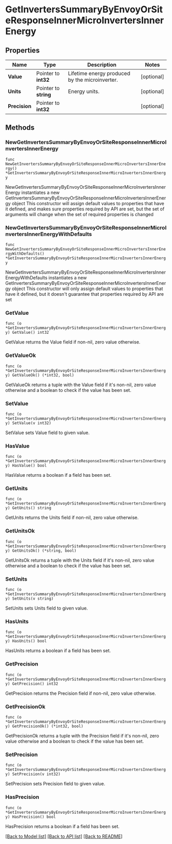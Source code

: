 # GetInvertersSummaryByEnvoyOrSiteResponseInnerMicroInvertersInnerEnergy

## Properties

Name | Type | Description | Notes
------------ | ------------- | ------------- | -------------
**Value** | Pointer to **int32** | Lifetime energy produced by the microinverter. | [optional] 
**Units** | Pointer to **string** | Energy units. | [optional] 
**Precision** | Pointer to **int32** |  | [optional] 

## Methods

### NewGetInvertersSummaryByEnvoyOrSiteResponseInnerMicroInvertersInnerEnergy

`func NewGetInvertersSummaryByEnvoyOrSiteResponseInnerMicroInvertersInnerEnergy() *GetInvertersSummaryByEnvoyOrSiteResponseInnerMicroInvertersInnerEnergy`

NewGetInvertersSummaryByEnvoyOrSiteResponseInnerMicroInvertersInnerEnergy instantiates a new GetInvertersSummaryByEnvoyOrSiteResponseInnerMicroInvertersInnerEnergy object
This constructor will assign default values to properties that have it defined,
and makes sure properties required by API are set, but the set of arguments
will change when the set of required properties is changed

### NewGetInvertersSummaryByEnvoyOrSiteResponseInnerMicroInvertersInnerEnergyWithDefaults

`func NewGetInvertersSummaryByEnvoyOrSiteResponseInnerMicroInvertersInnerEnergyWithDefaults() *GetInvertersSummaryByEnvoyOrSiteResponseInnerMicroInvertersInnerEnergy`

NewGetInvertersSummaryByEnvoyOrSiteResponseInnerMicroInvertersInnerEnergyWithDefaults instantiates a new GetInvertersSummaryByEnvoyOrSiteResponseInnerMicroInvertersInnerEnergy object
This constructor will only assign default values to properties that have it defined,
but it doesn't guarantee that properties required by API are set

### GetValue

`func (o *GetInvertersSummaryByEnvoyOrSiteResponseInnerMicroInvertersInnerEnergy) GetValue() int32`

GetValue returns the Value field if non-nil, zero value otherwise.

### GetValueOk

`func (o *GetInvertersSummaryByEnvoyOrSiteResponseInnerMicroInvertersInnerEnergy) GetValueOk() (*int32, bool)`

GetValueOk returns a tuple with the Value field if it's non-nil, zero value otherwise
and a boolean to check if the value has been set.

### SetValue

`func (o *GetInvertersSummaryByEnvoyOrSiteResponseInnerMicroInvertersInnerEnergy) SetValue(v int32)`

SetValue sets Value field to given value.

### HasValue

`func (o *GetInvertersSummaryByEnvoyOrSiteResponseInnerMicroInvertersInnerEnergy) HasValue() bool`

HasValue returns a boolean if a field has been set.

### GetUnits

`func (o *GetInvertersSummaryByEnvoyOrSiteResponseInnerMicroInvertersInnerEnergy) GetUnits() string`

GetUnits returns the Units field if non-nil, zero value otherwise.

### GetUnitsOk

`func (o *GetInvertersSummaryByEnvoyOrSiteResponseInnerMicroInvertersInnerEnergy) GetUnitsOk() (*string, bool)`

GetUnitsOk returns a tuple with the Units field if it's non-nil, zero value otherwise
and a boolean to check if the value has been set.

### SetUnits

`func (o *GetInvertersSummaryByEnvoyOrSiteResponseInnerMicroInvertersInnerEnergy) SetUnits(v string)`

SetUnits sets Units field to given value.

### HasUnits

`func (o *GetInvertersSummaryByEnvoyOrSiteResponseInnerMicroInvertersInnerEnergy) HasUnits() bool`

HasUnits returns a boolean if a field has been set.

### GetPrecision

`func (o *GetInvertersSummaryByEnvoyOrSiteResponseInnerMicroInvertersInnerEnergy) GetPrecision() int32`

GetPrecision returns the Precision field if non-nil, zero value otherwise.

### GetPrecisionOk

`func (o *GetInvertersSummaryByEnvoyOrSiteResponseInnerMicroInvertersInnerEnergy) GetPrecisionOk() (*int32, bool)`

GetPrecisionOk returns a tuple with the Precision field if it's non-nil, zero value otherwise
and a boolean to check if the value has been set.

### SetPrecision

`func (o *GetInvertersSummaryByEnvoyOrSiteResponseInnerMicroInvertersInnerEnergy) SetPrecision(v int32)`

SetPrecision sets Precision field to given value.

### HasPrecision

`func (o *GetInvertersSummaryByEnvoyOrSiteResponseInnerMicroInvertersInnerEnergy) HasPrecision() bool`

HasPrecision returns a boolean if a field has been set.


[[Back to Model list]](../README.md#documentation-for-models) [[Back to API list]](../README.md#documentation-for-api-endpoints) [[Back to README]](../README.md)


